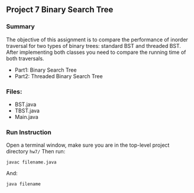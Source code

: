 ## Project 7 Binary Search Tree
### Summary
The objective of this assignment is to compare the performance of inorder traversal for two types of binary trees: standard BST and threaded BST. After implementing both classes you need to compare the running time of both traversals.
- Part1: Binary Search Tree
- Part2: Threaded Binary Search Tree

### Files:
- BST.java
- TBST.java
- Main.java

### Run Instruction
Open a terminal window, make sure you are in the top-level project directory `hw7/` Then run:

```javac filename.java```

And:

```java filename```
